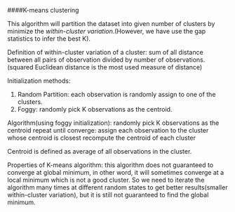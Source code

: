 ####K-means clustering

This algorithm will partition the dataset into given number of clusters by minimize the _within-cluster variation_.(However, we have use the gap statistics to infer the best K).

Definition of within-cluster variation of a cluster: sum of all distance between all pairs of observation divided by number of observations. (squared Euclidean distance is the most used measure of distance)

Initialization methods:
1. Random Partition: each observation is randomly assign to one of the clusters.
2. Foggy: randomly pick K observations as the centroid.

Algorithm(using foggy initialization):
    randomly pick K observations as the centroid
    repeat until converge: 
        assign each observation to the cluster whose centroid is closest
        recompute the centroid of each cluster

Centroid is defined as average of all observations in the cluster.

Properties of K-means algorithm:
this algorithm does not guaranteed to converge at global minimum, in other word, it will sometimes converge at a local minimum which is not a good cluster. So we need to iterate the algorithm many times at different random states to get better results(smaller within-cluster variation), but it is still not guaranteed to find the global minimum.

